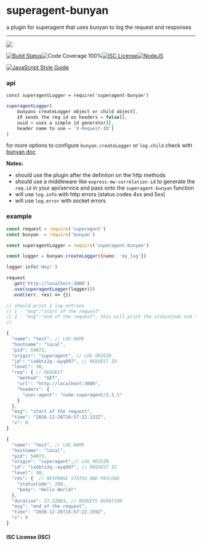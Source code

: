# superagent-bunyan

a plugin for superagent that uses bunyan to log the request and responses

----
<a href="https://nodei.co/npm/superagent-bunyan/"><img src="https://nodei.co/npm/superagent-bunyan.png?downloads=true"></a>

[![Build Status](https://img.shields.io/badge/build-passing-brightgreen.svg?style=flat-square)](https://travis-ci.org/joaquimserafim/superagent-bunyan)![Code Coverage 100%](https://img.shields.io/badge/code%20coverage-100%25-green.svg?style=flat-square)[![ISC License](https://img.shields.io/badge/license-ISC-blue.svg?style=flat-square)](https://github.com/joaquimserafim/superagent-bunyan/blob/master/LICENSE)[![NodeJS](https://img.shields.io/badge/node-6.1.x-brightgreen.svg?style=flat-square)](https://github.com/joaquimserafim/superagent-bunyan/blob/master/package.json#L42)

[![JavaScript Style Guide](https://cdn.rawgit.com/feross/standard/master/badge.svg)](https://github.com/feross/standard)


### api
`const superagentLogger = require('superagent-bunyan')`

```js
superagentLogger(
    bunyans createLogger object or child object[,
    if sends the req id on headers = false][,
    uuid = uses a simple id generator][,
    header name to use = 'X-Request-ID']
)
```

for more options to configure `bunyan.createLogger` or `log.child` check with [bunyan doc](https://github.com/trentm/node-bunyan#introduction)

**Notes:**
* should use the plugin after the definiton on the http methods
* should use a middleware like `express-mw-correlation-id` to generate the `req.id` in your api/service and pass onto the `superagent-bunyan` function
* will use `log.info` with http errors (status codes 4xx and 5xx)
* will use `log.error` with socket errors

### example
```js
const request = require('superagent')
const bunyan  = require('bunyan')

const superagentLogger = require('superagent-bunyan')

const logger = bunyan.createLogger({name: 'my_log'})

logger.info('Hey!')

request
  .get('http://localhost:3000')
  .use(superagentLogger(logger)))
  .end((err, res) => {})

// should print 2 log entries
// 1 - "msg":"start of the request"
// 2 - "msg":"end of the request", this will print the statusCode and the body
//

{
  "name": "test", // LOG NAME
  "hostname": "local",
  "pid": 54073,
  "origin": "superagent", // LOG ORIGIN
  "id": "ix6btz2q--wyq997", // REQUEST ID
  "level": 30,
  "req": { // REQUEST
    "method": "GET",
    "url": "http://localhost:3000",
    "headers": {
      "user-agent": "node-superagent/3.3.1"
    }
  },
  "msg": "start of the request",
  "time": "2016-12-26T16:57:22.132Z",
  "v": 0
}

{
  "name": "test", // LOG NAME
  "hostname": "local",
  "pid": 54073,
  "origin": "superagent",// LOG ORIGIN
  "id": "ix6btz2q--wyq997", // REQUEST ID
  "level": 30,
  "res": {  // RESPONSE STATUS AND PAYLOAD
    "statusCode": 200,
    "body": "Hello World!"
  },
  "duration": 27.22063, // REQUETS DURATION
  "msg": "end of the request",
  "time": "2016-12-26T16:57:22.159Z",
  "v": 0
}
```

#### ISC License (ISC)
